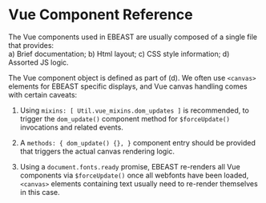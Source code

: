 
# Vue Component Reference

The Vue components used in EBEAST are usually composed of a single file that provides: \
a) Brief documentation;
b) Html layout;
c) CSS style information;
d) Assorted JS logic.

The Vue component object is defined as part of (d).
We often use `<canvas>` elements for EBEAST specific displays, and Vue canvas handling comes with certain caveats:

1) Using `mixins: [ Util.vue_mixins.dom_updates ]` is recommended, to trigger the `dom_update()`
   component method for `$forceUpdate()` invocations and related events.

2) A `methods: { dom_update() {}, }` component entry should be provided that triggers the
   actual canvas rendering logic.

3) Using a `document.fonts.ready` promise, EBEAST re-renders all Vue components via
   `$forceUpdate()` once all webfonts have been loaded, `<canvas>` elements containing text
   usually need to re-render themselves in this case.

